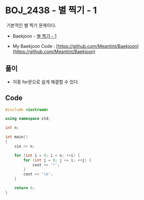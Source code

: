 # BOJ_2438 - 별 찍기 - 1

&nbsp;기본적인 별 찍기 문제이다.

- Baekjoon - [별 찍기 - 1](https://www.acmicpc.net/problem/2438)

- My Baekjoon Code : [https://github.com/Meantint/Baekjoon](https://github.com/Meantint/Baekjoon)

## 풀이

- 이중 for문으로 쉽게 해결할 수 있다.

## Code

```cpp
#include <iostream>

using namespace std;

int n;

int main()
{
    cin >> n;

    for (int i = 0; i < n; ++i) {
        for (int j = 0; j <= i; ++j) {
            cout << '*';
        }
        cout << '\n';
    }

    return 0;
}
```
